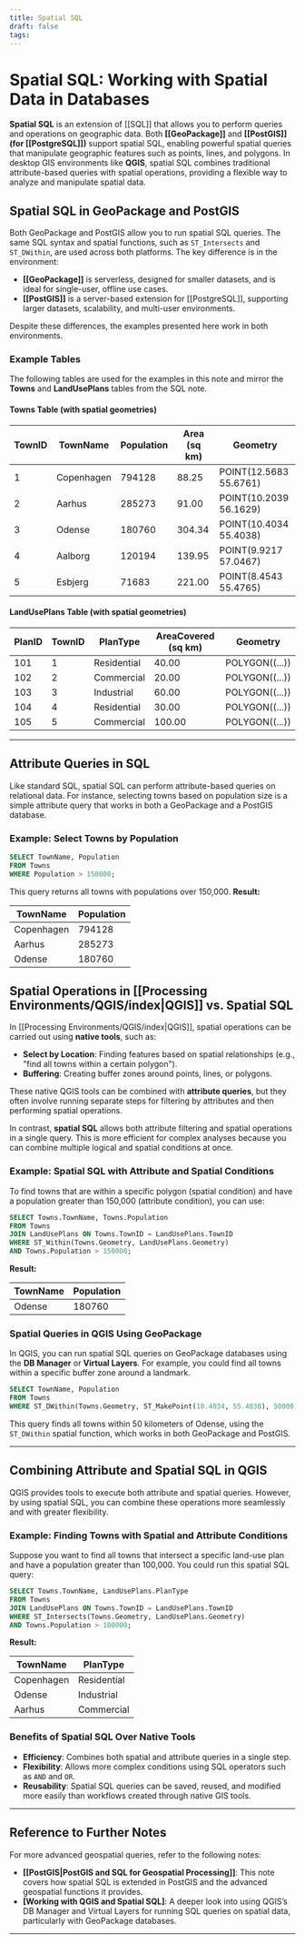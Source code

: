 ```yaml
---
title: Spatial SQL
draft: false
tags:
---
```



# Spatial SQL: Working with Spatial Data in Databases

**Spatial SQL** is an extension of [[SQL]] that allows you to perform queries and operations on geographic data. Both **[[GeoPackage]]** and **[[PostGIS]] (for [[PostgreSQL]])** support spatial SQL, enabling powerful spatial queries that manipulate geographic features such as points, lines, and polygons. In desktop GIS environments like **QGIS**, spatial SQL combines traditional attribute-based queries with spatial operations, providing a flexible way to analyze and manipulate spatial data.

## Spatial SQL in GeoPackage and PostGIS

Both GeoPackage and PostGIS allow you to run spatial SQL queries. The same SQL syntax and spatial functions, such as `ST_Intersects` and `ST_DWithin`, are used across both platforms. The key difference is in the environment:
- **[[GeoPackage]]** is serverless, designed for smaller datasets, and is ideal for single-user, offline use cases.
- **[[PostGIS]]** is a server-based extension for [[PostgreSQL]], supporting larger datasets, scalability, and multi-user environments.

Despite these differences, the examples presented here work in both environments.

### Example Tables

The following tables are used for the examples in this note and mirror the **Towns** and **LandUsePlans** tables from the SQL note.

#### Towns Table (with spatial geometries)

| TownID | TownName     | Population | Area (sq km) | Geometry                    |
|--------|--------------|------------|--------------|-----------------------------|
| 1      | Copenhagen   | 794128     | 88.25        | POINT(12.5683 55.6761)      |
| 2      | Aarhus       | 285273     | 91.00        | POINT(10.2039 56.1629)      |
| 3      | Odense       | 180760     | 304.34       | POINT(10.4034 55.4038)      |
| 4      | Aalborg      | 120194     | 139.95       | POINT(9.9217 57.0467)       |
| 5      | Esbjerg      | 71683      | 221.00       | POINT(8.4543 55.4765)       |

#### LandUsePlans Table (with spatial geometries)

| PlanID | TownID | PlanType    | AreaCovered (sq km) | Geometry                     |
|--------|--------|-------------|---------------------|------------------------------|
| 101    | 1      | Residential | 40.00               | POLYGON((...))               |
| 102    | 2      | Commercial  | 20.00               | POLYGON((...))               |
| 103    | 3      | Industrial  | 60.00               | POLYGON((...))               |
| 104    | 4      | Residential | 30.00               | POLYGON((...))               |
| 105    | 5      | Commercial  | 100.00              | POLYGON((...))               |

---

## Attribute Queries in SQL

Like standard SQL, spatial SQL can perform attribute-based queries on relational data. For instance, selecting towns based on population size is a simple attribute query that works in both a GeoPackage and a PostGIS database.

### Example: Select Towns by Population

```sql
SELECT TownName, Population
FROM Towns
WHERE Population > 150000;
```

This query returns all towns with populations over 150,000. **Result:**

| TownName     | Population |
|--------------|------------|
| Copenhagen   | 794128     |
| Aarhus       | 285273     |
| Odense       | 180760     |

## Spatial Operations in [[Processing Environments/QGIS/index|QGIS]] vs. Spatial SQL

In [[Processing Environments/QGIS/index|QGIS]], spatial operations can be carried out using **native tools**, such as:
- **Select by Location**: Finding features based on spatial relationships (e.g., "find all towns within a certain polygon").
- **Buffering**: Creating buffer zones around points, lines, or polygons.

These native QGIS tools can be combined with **attribute queries**, but they often involve running separate steps for filtering by attributes and then performing spatial operations.

In contrast, **spatial SQL** allows both attribute filtering and spatial operations in a single query. This is more efficient for complex analyses because you can combine multiple logical and spatial conditions at once.

### Example: Spatial SQL with Attribute and Spatial Conditions

To find towns that are within a specific polygon (spatial condition) and have a population greater than 150,000 (attribute condition), you can use:

```sql
SELECT Towns.TownName, Towns.Population
FROM Towns
JOIN LandUsePlans ON Towns.TownID = LandUsePlans.TownID
WHERE ST_Within(Towns.Geometry, LandUsePlans.Geometry)
AND Towns.Population > 150000;
```

**Result:**

| TownName     | Population |
|--------------|------------|
| Odense       | 180760     |

### Spatial Queries in QGIS Using GeoPackage

In QGIS, you can run spatial SQL queries on GeoPackage databases using the **DB Manager** or **Virtual Layers**. For example, you could find all towns within a specific buffer zone around a landmark.

```sql
SELECT TownName, Population
FROM Towns
WHERE ST_DWithin(Towns.Geometry, ST_MakePoint(10.4034, 55.4038), 50000);
```

This query finds all towns within 50 kilometers of Odense, using the `ST_DWithin` spatial function, which works in both GeoPackage and PostGIS.

---

## Combining Attribute and Spatial SQL in QGIS

QGIS provides tools to execute both attribute and spatial queries. However, by using spatial SQL, you can combine these operations more seamlessly and with greater flexibility.

### Example: Finding Towns with Spatial and Attribute Conditions

Suppose you want to find all towns that intersect a specific land-use plan and have a population greater than 100,000. You could run this spatial SQL query:

```sql
SELECT Towns.TownName, LandUsePlans.PlanType
FROM Towns
JOIN LandUsePlans ON Towns.TownID = LandUsePlans.TownID
WHERE ST_Intersects(Towns.Geometry, LandUsePlans.Geometry)
AND Towns.Population > 100000;
```

**Result:**

| TownName   | PlanType    |
|------------|-------------|
| Copenhagen | Residential |
| Odense     | Industrial  |
| Aarhus     | Commercial  |

### Benefits of Spatial SQL Over Native Tools

- **Efficiency**: Combines both spatial and attribute queries in a single step.
- **Flexibility**: Allows more complex conditions using SQL operators such as `AND` and `OR`.
- **Reusability**: Spatial SQL queries can be saved, reused, and modified more easily than workflows created through native GIS tools.

---

## Reference to Further Notes

For more advanced geospatial queries, refer to the following notes:
- **[[PostGIS|PostGIS and SQL for Geospatial Processing]]**: This note covers how spatial SQL is extended in PostGIS and the advanced geospatial functions it provides.
- **[Working with QGIS and Spatial SQL]**: A deeper look into using QGIS’s DB Manager and Virtual Layers for running SQL queries on spatial data, particularly with GeoPackage databases.

---

